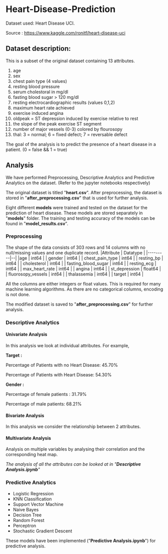 
# Heart-Disease-Prediction
Dataset used: Heart Disease UCI. 

Source : https://www.kaggle.com/ronitf/heart-disease-uci  

## Dataset description:
This is a subset of the original dataset containing 13 attributes.
1. age
2. sex
3. chest pain type (4 values)
4. resting blood pressure
5. serum cholestoral in mg/dl
6. fasting blood sugar > 120 mg/dl
7. resting electrocardiographic results (values 0,1,2)
8. maximum heart rate achieved
9. exercise induced angina
10. oldpeak = ST depression induced by exercise relative to rest
11. the slope of the peak exercise ST segment
12. number of major vessels (0-3) colored by flourosopy
13. thal: 3 = normal; 6 = fixed defect; 7 = reversable defect

The goal of the analysis is to predict the presence of a heart disease in a patient. 
(0 = false && 1 = true)

## Analysis
We have performed Preprocessing, Descriptive Analytics and Predictive Analytics on the dataset. 
(Refer to the jupyter notebooks respectively)

The original dataset is titled "**heart.csv**". After preprocessing, the dataset is stored in "**after_preprocessing.csv**" that is used for further analysis.

Eight different **models** were trained and tested on the dataset for the prediction of heart disease. These models are stored separately in "**models**" folder. The training and testing accuracy of the models can be found in "**model_results.csv**".

### Preprocessing
The shape of the data consists of 303 rows and 14 columns with no null/missing values and one duplicate record.
|Attribute | Datatype |
|---------|--|
|age | int64 |
| gender | int64 |
| chest_pain_type | int64 |
| resting_bp | int64 |
| cholesterol | int64 |
| fasting_blood_sugar | int64 |
| resting_ecg | int64 |
| max_heart_rate | int64 |
| angina | int64 |
| st_depression | float64 |
| fluorosopy_vessels | int64 |
| thalassemia | int64 |
| target | int64 |

All the columns are either integers or float values. This is required for many machine learning algorithms. As there are no categorical columns, encoding is not done.

The modified dataset is saved to "**after_preprocessing.csv**" for further analysis.

### Descriptive Analytics
####  Univariate Analysis
In this analysis we look at individual attributes. For example,

**Target :**

Percentage of Patients with no Heart Disease: 45.70%

Percentage of Patients with Heart Disease: 54.30%

**Gender :**

Percentage of female patients : 31.79%

Percentage of male patients: 68.21%

#### Bivariate Analysis
In this analysis we consider the relationship between 2 attributes.
#### Multivariate Analysis
Analysis on multiple variables by analysing their correlation and the corresponding heat map.

*The analysis of all the attributes can be looked at in "**Descriptive Analysis.ipynb**"*

### Predictive Analytics

 - Logistic Regression
 - KNN Classification
 - Support Vector Machine
 - Naive Bayes
 - Decision Tree
 - Random Forest
 - Perceptron
 - Stochastic Gradient Descent
 
These models have been implemented ("**Predictive Analysis.ipynb**") for predictive analysis.
